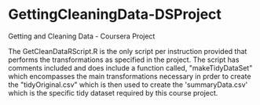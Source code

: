 # GettingCleaningData-DSProject
Getting and Cleaning Data - Coursera Project 

The GetCleanDataRScript.R is the only script per instruction provided that performs the transformations as specified in the project.  The script has comments included and does include a function called, "makeTidyDataSet" which encompasses the main transformations necessary in prder to create the "tidyOriginal.csv" which is then used to create the 'summaryData.csv' which is the specific tidy dataset required by this course project.
